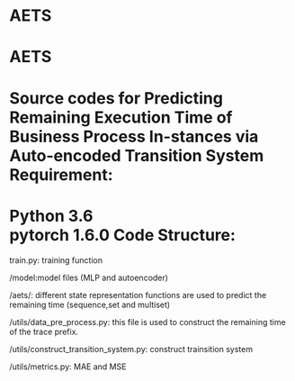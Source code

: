 # AETS
AETS
=======
Source codes for Predicting Remaining Execution Time of Business Process In-stances via Auto-encoded Transition System
Requirement:
=======
Python 3.6  
pytorch 1.6.0
Code Structure:
=======
train.py: training function

/model:model files (MLP and autoencoder)

/aets/: different state representation functions are used to predict the remaining time (sequence,set and multiset)

/utils/data_pre_process.py: this file is used to construct the remaining time of the trace prefix.

/utils/construct_transition_system.py: construct trainsition system

/utils/metrics.py: MAE and MSE


